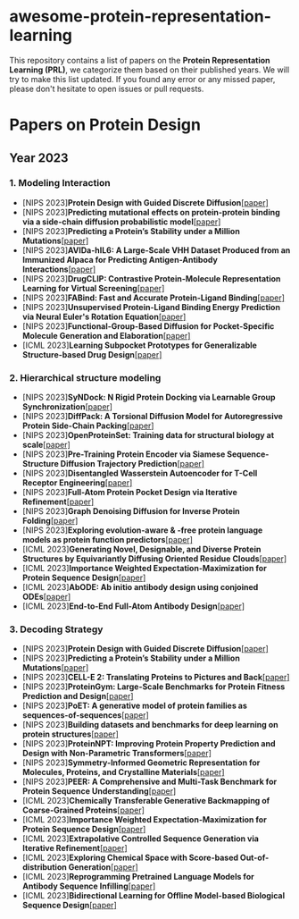 # awesome-protein-representation-learning

This repository contains a list of papers on the **Protein Representation Learning (PRL)**, we categorize them based on their published years. We will try to make this list updated. If you found any error or any missed paper, please don't hesitate to open issues or pull requests.


# Papers on Protein Design

## Year 2023

### 1. Modeling Interaction

- [NIPS 2023]**Protein Design with Guided Discrete Diffusion**[[paper]](https://arxiv.org/abs/2305.20009)
- [NIPS 2023]**Predicting mutational effects on protein-protein binding via a side-chain diffusion probabilistic model**[[paper]](https://arxiv.org/abs/2310.19849)
- [NIPS 2023]**Predicting a Protein’s Stability under a Million Mutations**[[paper]](https://arxiv.org/pdf/2310.12979)
- [NIPS 2023]**AVIDa-hIL6: A Large-Scale VHH Dataset Produced from an Immunized Alpaca for Predicting Antigen-Antibody Interactions**[[paper]](https://arxiv.org/abs/2306.03329)
- [NIPS 2023]**DrugCLIP: Contrastive Protein-Molecule Representation Learning for Virtual Screening**[[paper]](https://arxiv.org/abs/2310.06367)
- [NIPS 2023]**FABind: Fast and Accurate Protein-Ligand Binding**[[paper]](https://arxiv.org/abs/2310.06763)
- [NIPS 2023]**Unsupervised Protein-Ligand Binding Energy Prediction via Neural Euler's Rotation Equation**[[paper]](https://arxiv.org/abs/2301.10814)
- [NIPS 2023]**Functional-Group-Based Diffusion for Pocket-Specific Molecule Generation and Elaboration**[[paper]](https://arxiv.org/abs/2306.13769)
- [ICML 2023]**Learning Subpocket Prototypes for Generalizable Structure-based Drug Design**[[paper]](https://openreview.net/forum?id=gfdK6nK8AI)

  

### 2. Hierarchical structure modeling

- [NIPS 2023]**SyNDock: N Rigid Protein Docking via Learnable Group Synchronization**[[paper]](https://arxiv.org/abs/2305.15156)
- [NIPS 2023]**DiffPack: A Torsional Diffusion Model for Autoregressive Protein Side-Chain Packing**[[paper]](https://arxiv.org/abs/2306.01794)
- [NIPS 2023]**OpenProteinSet: Training data for structural biology at scale**[[paper]](https://arxiv.org/abs/2308.05326)
- [NIPS 2023]**Pre-Training Protein Encoder via Siamese Sequence-Structure Diffusion Trajectory Prediction**[[paper]](https://arxiv.org/abs/2301.12068)
- [NIPS 2023]**Disentangled Wasserstein Autoencoder for T-Cell Receptor Engineering**[[paper]](https://arxiv.org/abs/2210.08171)
- [NIPS 2023]**Full-Atom Protein Pocket Design via Iterative Refinement**[[paper]](https://arxiv.org/abs/2310.02553)
- [NIPS 2023]**Graph Denoising Diffusion for Inverse Protein Folding**[[paper]](https://arxiv.org/abs/2306.16819)
- [NIPS 2023]**Exploring evolution-aware & -free protein language models as protein function predictors**[[paper]](https://arxiv.org/abs/2206.06583)
- [ICML 2023]**Generating Novel, Designable, and Diverse Protein Structures by Equivariantly Diffusing Oriented Residue Clouds**[[paper]](https://openreview.net/forum?id=4Kw5hKY8u8)
- [ICML 2023]**Importance Weighted Expectation-Maximization for Protein Sequence Design**[[paper]](https://arxiv.org/abs/2305.00386)
- [ICML 2023]**AbODE: Ab initio antibody design using conjoined ODEs**[[paper]](https://openreview.net/forum?id=EB5unD2ojL)
- [ICML 2023]**End-to-End Full-Atom Antibody Design**[[paper]](https://openreview.net/forum?id=zAXusLf6R8)

  

### 3. Decoding Strategy

- [NIPS 2023]**Protein Design with Guided Discrete Diffusion**[[paper]](https://arxiv.org/abs/2305.20009)
- [NIPS 2023]**Predicting a Protein’s Stability under a Million Mutations**[[paper]](https://arxiv.org/pdf/2310.12979)
- [NIPS 2023]**CELL-E 2: Translating Proteins to Pictures and Back**[[paper]](https://www.biorxiv.org/content/10.1101/2023.10.05.561066v1)
- [NIPS 2023]**ProteinGym: Large-Scale Benchmarks for Protein Fitness Prediction and Design**[[paper]](https://proceedings.neurips.cc/paper_files/paper/2023/file/cac723e5ff29f65e3fcbb0739ae91bee-Paper-Datasets_and_Benchmarks.pdf)
- [NIPS 2023]**PoET: A generative model of protein families as sequences-of-sequences**[[paper]](https://arxiv.org/abs/2306.06156)
- [NIPS 2023]**Building datasets and benchmarks for deep learning on protein structures**[[paper]](https://openreview.net/pdf?id=27vPcG4vKV)
- [NIPS 2023]**ProteinNPT: Improving Protein Property Prediction and Design with Non-Parametric Transformers**[[paper]](https://openreview.net/forum?id=AwzbQVuDBk)
- [NIPS 2023]**Symmetry-Informed Geometric Representation for Molecules, Proteins, and Crystalline Materials**[[paper]](https://arxiv.org/abs/2306.09375)
- [NIPS 2023]**PEER: A Comprehensive and Multi-Task Benchmark for Protein Sequence Understanding**[[paper]](https://arxiv.org/abs/2206.02096)
- [ICML 2023]**Chemically Transferable Generative Backmapping of Coarse-Grained Proteins**[[paper]](https://openreview.net/forum?id=7DnvWyVkUo)
- [ICML 2023]**Importance Weighted Expectation-Maximization for Protein Sequence Design**[[paper]](https://arxiv.org/abs/2305.00386)
- [ICML 2023]**Extrapolative Controlled Sequence Generation via Iterative Refinement**[[paper]](https://openreview.net/forum?id=EuUeVUS6UV)
- [ICML 2023]**Exploring Chemical Space with Score-based Out-of-distribution Generation**[[paper]](https://openreview.net/forum?id=WP07wAWxty)
- [ICML 2023]**Reprogramming Pretrained Language Models for Antibody Sequence Infilling**[[paper]](https://openreview.net/forum?id=K2gn1WiLAu)
- [ICML 2023]**Bidirectional Learning for Offline Model-based Biological Sequence Design**[[paper]](https://openreview.net/forum?id=CUORPu6abU)





